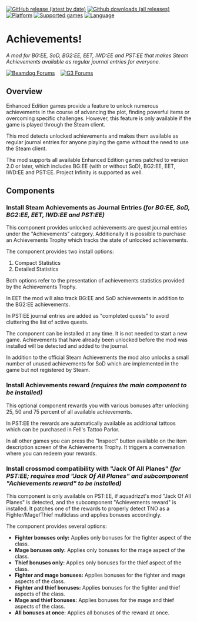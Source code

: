 [![GitHub release (latest by date)](https://img.shields.io/github/v/release/Argent77/A7-Achievements?color=darkred&include_prereleases&label=latest%20release)](https://github.com/Argent77/A7-Achievements/releases/latest)
[![Github downloads (all releases)](https://img.shields.io/github/downloads/Argent77/A7-Achievements/total.svg?color=gold)](https://github.com/Argent77/A7-Achievements/releases)
[![Platform](https://img.shields.io/static/v1?label=platform&message=Windows%20%7C%20macOS%20%7C%20Linux%20%7C%20Project%20Infinity&color=informational)](https://github.com/Argent77/A7-Achievements/releases/latest)
[![Supported games](https://img.shields.io/static/v1?label=supported%20games&message=BG%3AEE%20%7C%20SoD%20%7C%20BG2%3AEE%20%7C%20EET%20%7C%20IWD%3AEE%20%7C%20PST%3AEE&color=indigo)](https://github.com/Argent77/A7-Achievements)
[![Language](https://img.shields.io/static/v1?label=language&message=English%20%7C%20French%20%7C%20Simplified%20Chinese&color=limegreen)](https://github.com/Argent77/A7-Achievements)

# Achievements!
*A mod for BG:EE, SoD, BG2:EE, EET, IWD:EE and PST:EE that makes Steam Achievements available as regular journal entries for everyone.*

[![Beamdog Forums](https://img.shields.io/static/v1?label=Discussion&message=Beamdog%20Forums&color=444&labelColor=eee&style=for-the-badge)](https://forums.beamdog.com/discussion/82630/mod-achievements-for-everyone "Beamdog Forums")
&nbsp;&nbsp;
[![G3 Forums](https://img.shields.io/static/v1?label=Discussion&message=G3%20Forums&color=3b45a3&labelColor=eee&style=for-the-badge)](https://www.gibberlings3.net/forums/topic/33035-achievements-for-everyone/ "The Gibberlings Three Forums")

## Overview

Enhanced Edition games provide a feature to unlock numerous achievements in the course of advancing the plot, finding powerful items or overcoming specific challenges. However, this feature is only available if the game is played through the Steam client.

This mod detects unlocked achievements and makes them available as regular journal entries for anyone playing the game without the need to use the Steam client.

The mod supports all available Enhanced Edition games patched to version 2.0 or later, which includes BG:EE (with or without SoD), BG2:EE, EET, IWD:EE and PST:EE. Project Infinity is supported as well.

## Components

### Install Steam Achievements as Journal Entries *(for BG:EE, SoD, BG2:EE, EET, IWD:EE and PST:EE)*

This component provides unlocked achievements are quest journal entries under the "Achievements" category. Additionally it is possible to purchase an Achievements Trophy which tracks the state of unlocked achievements.

The component provides two install options:

1. Compact Statistics
2. Detailed Statistics

Both options refer to the presentation of achievements statistics provided by the Achievements Trophy.

In EET the mod will also track BG:EE and SoD achievements in addition to the BG2:EE achievements.

In PST:EE journal entries are added as "completed quests" to avoid cluttering the list of active quests.

The component can be installed at any time. It is not needed to start a new game. Achievements that have already been unlocked before the mod was installed will be detected and added to the journal.

In addition to the official Steam Achievements the mod also unlocks a small number of unused achievements for SoD which are implemented in the game but not registered by Steam.

### Install Achievements reward *(requires the main component to be installed)*

This optional component rewards you with various bonuses after unlocking 25, 50 and 75 percent of all available achievements.

In PST:EE the rewards are automatically available as additional tattoos which can be purchased in Fell's Tattoo Parlor.

In all other games you can press the "Inspect" button available on the item description screen of the Achievements Trophy. It triggers a conversation where you can redeem your rewards.

### Install crossmod compatibility with "Jack Of All Planes" *(for PST:EE; requires mod "Jack Of All Planes" and subcomponent "Achievements reward" to be installed)*

This component is only available on PST:EE, if aquadrizzt's mod "Jack Of All Planes" is detected, and the subcomponent "Achievements reward" is installed. It patches one of the rewards to properly detect TNO as a Fighter/Mage/Thief multiclass and applies bonuses accordingly.

The component provides several options:
- **Fighter bonuses only:** Applies only bonuses for the fighter aspect of the class.
- **Mage bonuses only:** Applies only bonuses for the mage aspect of the class.
- **Thief bonuses only:** Applies only bonuses for the thief aspect of the class.
- **Fighter and mage bonuses:** Applies bonuses for the fighter and mage aspects of the class.
- **Fighter and thief bonuses:** Applies bonuses for the fighter and thief aspects of the class.
- **Mage and thief bonuses:** Applies bonuses for the mage and thief aspects of the class.
- **All bonuses at once:** Applies all bonuses of the reward at once.
